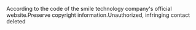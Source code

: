 According to the code of the smile technology company's official website.Preserve copyright information.Unauthorized, infringing contact deleted
